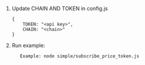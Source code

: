 1. Update CHAIN AND TOKEN in config.js

    ```
    {
        TOKEN: "<api key>",
        CHAIN: "<chain>"
    }
    ```

2. Run example: 

    ```
       Example: node simple/subscribe_price_token.js
    ```